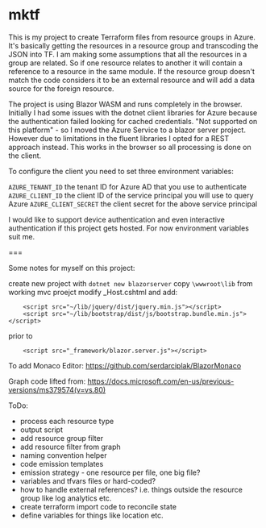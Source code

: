 # mktf

This is my project to create Terraform files from resource groups in Azure. It's basically getting the resources in a resource group and transcoding the JSON into TF. I am making some assumptions that all the resources in a group are related. So if one resource relates to another it will contain a reference to a resource in the same module. If the resource group doesn't match the code considers it to be an external resource and will add a data source for the foreign resource.

The project is using Blazor WASM and runs completely in the browser. Initially I had some issues with the dotnet client libraries for Azure because the authentication failed looking for cached credentials. "Not supported on this platform" - so I moved the Azure Service to a blazor server project. However due to limitations in the fluent libraries I opted for a REST approach instead. This works in the browser so all processing is done on the client.

To configure the client you need to set three environment variables:

`AZURE_TENANT_ID` the tenant ID for Azure AD that you use to authenticate
`AZURE_CLIENT_ID` the client ID of the service principal you will use to query Azure
`AZURE_CLIENT_SECRET` the client secret for the above service principal

I would like to support device authentication and even interactive authentication if this project gets hosted. For now environment variables suit me.



===

Some notes for myself on this project:

create new project with `dotnet new blazorserver`
copy `\wwwroot\lib` from working mvc proejct
modify _Host.cshtml and add:

```
    <script src="~/lib/jquery/dist/jquery.min.js"></script>
    <script src="~/lib/bootstrap/dist/js/bootstrap.bundle.min.js"></script>
```
prior to
```
    <script src="_framework/blazor.server.js"></script>
```


To add Monaco Editor:
https://github.com/serdarciplak/BlazorMonaco


Graph code lifted from:
https://docs.microsoft.com/en-us/previous-versions/ms379574(v=vs.80)


ToDo:
- process each resource type
- output script
- add resource group filter
- add resource filter from graph
- naming convention helper
- code emission templates
- emission strategy - one resource per file, one big file?
- variables and tfvars files or hard-coded?
- how to handle external references? i.e. things outside the resource group like log analytics etc.
- create terraform import code to reconcile state
- define variables for things like location etc.